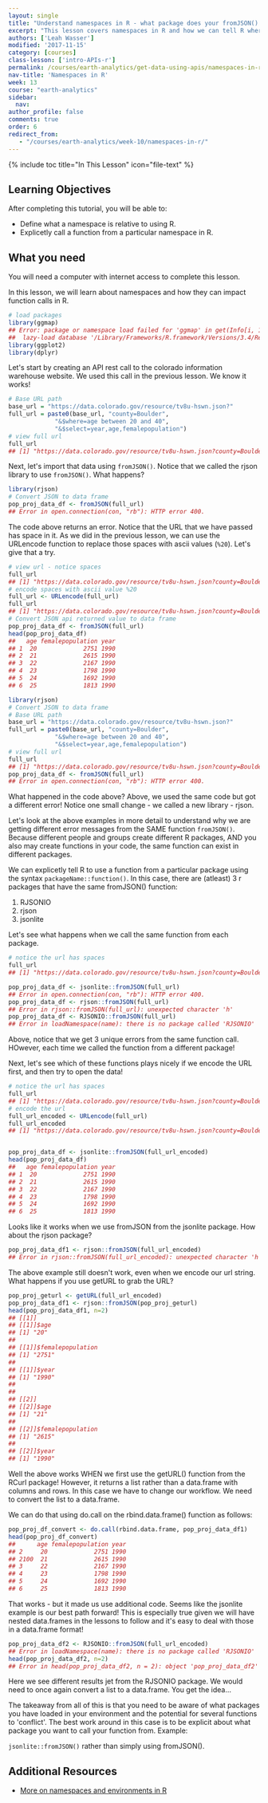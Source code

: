 ```yaml
---
layout: single
title: "Understand namespaces in R - what package does your fromJSON() function come from?"
excerpt: "This lesson covers namespaces in R and how we can tell R where to get a function from (what code to use) in R."
authors: ['Leah Wasser']
modified: '2017-11-15'
category: [courses]
class-lesson: ['intro-APIs-r']
permalink: /courses/earth-analytics/get-data-using-apis/namespaces-in-r/
nav-title: 'Namespaces in R'
week: 13
course: "earth-analytics"
sidebar:
  nav:
author_profile: false
comments: true
order: 6
redirect_from:
   - "/courses/earth-analytics/week-10/namespaces-in-r/"
---
```



{% include toc title="In This Lesson" icon="file-text" %}

<div class='notice--success' markdown="1">

## <i class="fa fa-graduation-cap" aria-hidden="true"></i> Learning Objectives

After completing this tutorial, you will be able to:

* Define what a namespace is relative to using R.
* Explicetly call a function from a particular namespace in R.

## <i class="fa fa-check-square-o fa-2" aria-hidden="true"></i> What you need

You will need a computer with internet access to complete this lesson.

</div>




In this lesson, we will learn about namespaces and how they can impact function
calls in R.


```r
# load packages
library(ggmap)
## Error: package or namespace load failed for 'ggmap' in get(Info[i, 1], envir = env):
##  lazy-load database '/Library/Frameworks/R.framework/Versions/3.4/Resources/library/ggplot2/R/ggplot2.rdb' is corrupt
library(ggplot2)
library(dplyr)
```



Let's start by creating an API rest call to the colorado information warehouse
website. We used this call in the previous lesson. We know it works!



```r
# Base URL path
base_url = "https://data.colorado.gov/resource/tv8u-hswn.json?"
full_url = paste0(base_url, "county=Boulder",
             "&$where=age between 20 and 40",
             "&$select=year,age,femalepopulation")
# view full url
full_url
## [1] "https://data.colorado.gov/resource/tv8u-hswn.json?county=Boulder&$where=age between 20 and 40&$select=year,age,femalepopulation"
```

Next, let's import that data using `fromJSON()`. Notice that we called the
rjson library to use `fromJSON()`. What happens?


```r
library(rjson)
# Convert JSON to data frame
pop_proj_data_df <- fromJSON(full_url)
## Error in open.connection(con, "rb"): HTTP error 400.
```

The code above returns an error.  Notice that the URL that we have passed has space
in it. As we did in the previous lesson, we can use the URLencode function to
replace those spaces with ascii values (`%20`). Let's give that a try.


```r
# view url - notice spaces
full_url
## [1] "https://data.colorado.gov/resource/tv8u-hswn.json?county=Boulder&$where=age between 20 and 40&$select=year,age,femalepopulation"
# encode spaces with ascii value %20
full_url <- URLencode(full_url)
full_url
## [1] "https://data.colorado.gov/resource/tv8u-hswn.json?county=Boulder&$where=age%20between%2020%20and%2040&$select=year,age,femalepopulation"
# Convert JSON api returned value to data frame
pop_proj_data_df <- fromJSON(full_url)
head(pop_proj_data_df)
##   age femalepopulation year
## 1  20             2751 1990
## 2  21             2615 1990
## 3  22             2167 1990
## 4  23             1798 1990
## 5  24             1692 1990
## 6  25             1813 1990
```



```r
library(rjson)
# Convert JSON to data frame
# Base URL path
base_url = "https://data.colorado.gov/resource/tv8u-hswn.json?"
full_url = paste0(base_url, "county=Boulder",
             "&$where=age between 20 and 40",
             "&$select=year,age,femalepopulation")
# view full url
full_url
## [1] "https://data.colorado.gov/resource/tv8u-hswn.json?county=Boulder&$where=age between 20 and 40&$select=year,age,femalepopulation"
pop_proj_data_df <- fromJSON(full_url)
## Error in open.connection(con, "rb"): HTTP error 400.
```

What happened in the code above? Above, we used the same code but got a different
error! Notice one small change - we called a new library - rjson.

Let's look at the above examples in more detail to understand why we are getting
different error messages from the SAME function `fromJSON()`. Because different people
and groups create different R packages, AND you also may create functions in your
code, the same function can exist in different packages.

We can explicetly tell R to use a function from a particular package using the
syntax `packageName::function()`. In this case, there are (atleast) 3 r packages that have
the same fromJSON() function:

1. RJSONIO
1. rjson
1. jsonlite

Let's see what happens when we call the same function from each package.



```r
# notice the url has spaces
full_url
## [1] "https://data.colorado.gov/resource/tv8u-hswn.json?county=Boulder&$where=age between 20 and 40&$select=year,age,femalepopulation"

pop_proj_data_df <- jsonlite::fromJSON(full_url)
## Error in open.connection(con, "rb"): HTTP error 400.
pop_proj_data_df <- rjson::fromJSON(full_url)
## Error in rjson::fromJSON(full_url): unexpected character 'h'
pop_proj_data_df <- RJSONIO::fromJSON(full_url)
## Error in loadNamespace(name): there is no package called 'RJSONIO'
```

Above, notice that we get 3 unique errors from the same function call. HOwever, each
time we called the function from a different package!

Next, let's see which of these functions plays nicely if we encode the URL first,
and then try to open the data!



```r
# notice the url has spaces
full_url
## [1] "https://data.colorado.gov/resource/tv8u-hswn.json?county=Boulder&$where=age between 20 and 40&$select=year,age,femalepopulation"
# encode the url
full_url_encoded <- URLencode(full_url)
full_url_encoded
## [1] "https://data.colorado.gov/resource/tv8u-hswn.json?county=Boulder&$where=age%20between%2020%20and%2040&$select=year,age,femalepopulation"


pop_proj_data_df <- jsonlite::fromJSON(full_url_encoded)
head(pop_proj_data_df)
##   age femalepopulation year
## 1  20             2751 1990
## 2  21             2615 1990
## 3  22             2167 1990
## 4  23             1798 1990
## 5  24             1692 1990
## 6  25             1813 1990
```

Looks like it works when we use fromJSON from the jsonlite package. How about the
rjson package?



```r
pop_proj_data_df1 <- rjson::fromJSON(full_url_encoded)
## Error in rjson::fromJSON(full_url_encoded): unexpected character 'h'
```

The above example still doesn't work, even when we encode our url string. What
happens if you use getURL to grab the URL?


```r
pop_proj_geturl <- getURL(full_url_encoded)
pop_proj_data_df1 <- rjson::fromJSON(pop_proj_geturl)
head(pop_proj_data_df1, n=2)
## [[1]]
## [[1]]$age
## [1] "20"
## 
## [[1]]$femalepopulation
## [1] "2751"
## 
## [[1]]$year
## [1] "1990"
## 
## 
## [[2]]
## [[2]]$age
## [1] "21"
## 
## [[2]]$femalepopulation
## [1] "2615"
## 
## [[2]]$year
## [1] "1990"
```

Well the above works WHEN we first use the getURL() function from the RCurl package!
However, it returns a list rather than a data.frame with columns and rows. In this
case we have to change our workflow. We need to convert the list to a data.frame.

We can do that using do.call on the rbind.data.frame() function as follows:


```r
pop_proj_df_convert <- do.call(rbind.data.frame, pop_proj_data_df1)
head(pop_proj_df_convert)
##      age femalepopulation year
## 2     20             2751 1990
## 2100  21             2615 1990
## 3     22             2167 1990
## 4     23             1798 1990
## 5     24             1692 1990
## 6     25             1813 1990
```

That works - but it made us use additional code. Seems like the jsonlite example
is our best path forward! This is especially true given we will have nested
data.frames in the lessons to follow and it's easy to deal with those in a data.frame
format!


```r
pop_proj_data_df2 <- RJSONIO::fromJSON(full_url_encoded)
## Error in loadNamespace(name): there is no package called 'RJSONIO'
head(pop_proj_data_df2, n=2)
## Error in head(pop_proj_data_df2, n = 2): object 'pop_proj_data_df2' not found
```

Here we see different results jet from the RJSONIO package. We would need to once
again convert a list to a data.frame. You get the idea...

The takeaway from all of this is that you need to be aware of what packages
you have loaded in your environment and the potential for several functions to
'conflict'. The best work around in this case is to be explicit about what
package you want to call your function from. Example:

`jsonlite::fromJSON()` rather than simply using fromJSON().


<div class="notice--info" markdown="1">

## Additional Resources

* <a href="http://blog.obeautifulcode.com/R/How-R-Searches-And-Finds-Stuff/" target="_blank">More on namespaces and environments in R</a>
</div>
